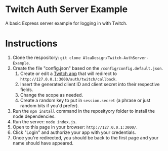 # Twitch Auth Server Example

A basic Express server example for logging in with Twitch.

# Instructions

1. Clone the respository: `git clone AlcaDesign/Twitch-AuthServer-Example`.
2. Create the file "config.json" based on the `/config/config.default.json`.
    1. Create or edit a [Twitch app](http://www.twitch.tv/kraken/oauth2/clients/new) that will redirect to `http://127.0.0.1:3000/auth/twitch/callback`.
    2. Insert the generated client ID and client secret into their respective fields.
    3. Change the scope as needed.
    4. Create a random key to put in `session.secret` (a phrase or just random bits if you'd prefer).
3. Run the `npm install` command in the reposityory folder to install the node dependencies.
4. Run the server: `node index.js`.
5. Open to this page in your browser: `http://127.0.0.1:3000/`.
6. Click "Login" and authorize your app with your credentials.
7. Once you're redirected, you should be back to the first page and your name should have appeared.
